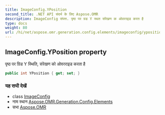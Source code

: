 ```yaml
---
title: ImageConfig.YPosition
second_title: .NET API संदर्भ के लिए Aspose.OMR
description: ImageConfig संपत्त. पृष्ठ पर ग्रड Y स्थत संरेखण क ओवररइड करत है
type: docs
weight: 80
url: /hi/net/aspose.omr.generation.config.elements/imageconfig/yposition/
---
```

## ImageConfig.YPosition property

पृष्ठ पर ग्रिड Y स्थिति, संरेखण को ओवरराइड करता है

```csharp
public int YPosition { get; set; }
```

### यह सभी देखें

* class [ImageConfig](../)
* नाम स्थान [Aspose.OMR.Generation.Config.Elements](../../imageconfig/)
* सभा [Aspose.OMR](../../../)


